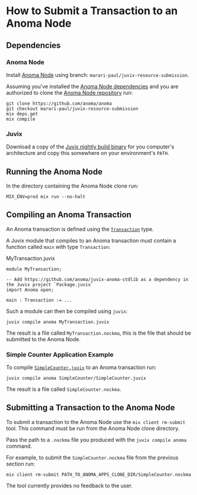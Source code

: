 # How to Submit a Transaction to an Anoma Node

## Dependencies

### Anoma Node

Install [Anoma Node](https://github.com/anoma/anoma) using branch: `marari-paul/juvix-resource-submission`.

Assuming you've installed the [Anoma Node dependencies](https://github.com/anoma/anoma?tab=readme-ov-file#dependencies)
and you are authorized to clone the [Anoma Node repository](https://github.com/anoma/anoma) run:

```shell
git clone https://github.com/anoma/anoma
git checkout marari-paul/juvix-resource-submission
mix deps.get
mix compile
```

### Juvix

Download a copy of the [Juvix nightly build binary](https://github.com/anoma/juvix-nightly-builds/releases/latest)
for you computer's architecture and copy this somewhere on your environment's `PATH`.

## Running the Anoma Node

In the directory containing the Anoma Node clone run:

```shell
MIX_ENV=prod mix run --no-halt
```

## Compiling an Anoma Transaction

An Anoma transaction is defined using the [`Transaction`](https://github.com/anoma/juvix-anoma-stdlib/blob/b91e93a7582a7ac87e7756e39c28affc05926dca/Anoma/Transaction.juvix#L78) type.

A Juvix module that compiles to an Anoma transaction must contain a function called `main` with type `Transaction`:


MyTransaction.juvix
```
module MyTransaction;

-- Add https://github.com/anoma/juvix-anoma-stdlib as a dependency in the Juvix project `Package.juvix`
import Anoma open;

main : Transaction := ...
```

Such a module can then be compiled using `juvix`:

```shell
juvix compile anoma MyTransaction.juvix
```

The result is a file called `MyTransaction.nockma`, this is the file that should be submitted to the Anoma Node.


### Simple Counter Application Example

To compile [`SimpleCounter.juvix`](./SimpleCounter/SimpleCounter.juvix) to an Anoma transaction run:

```shell
juvix compile anoma SimpleCounter/SimpleCounter.juvix
```

The result is a file called `SimpleCounter.nockma`.

## Submitting a Transaction to the Anoma Node

To submit a transaction to the Anoma Node use the `mix client rm-submit` tool.
This command must be run from the Anoma Node clone directory.

Pass the path to a `.nockma` file you produced with the `juvix compile anoma` command.

For example, to submit the `SimpleCounter.nockma` file from the previous section run:

```shell
mix client rm-submit PATH_TO_ANOMA_APPS_CLONE_DIR/SimpleCounter.nockma
```

The tool currently provides no feedback to the user.
